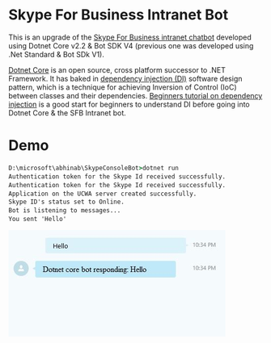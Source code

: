 # Skype For Business Intranet Bot

This is an upgrade of the [Skype For Business intranet chatbot](https://github.com/abhinabsarkar/intranet-chat-bot) developed using Dotnet Core v2.2 & Bot SDK V4 (previous one was developed using .Net Standard & Bot SDk V1).

[Dotnet Core](https://docs.microsoft.com/en-us/dotnet/core/about) is an open source, cross platform successor to .NET Framework. It has baked in [dependency injection (DI)](https://docs.microsoft.com/en-us/aspnet/core/fundamentals/dependency-injection?view=aspnetcore-2.2) software design pattern, which is a technique for achieving Inversion of Control (IoC) between classes and their dependencies. [Beginners tutorial on dependency injection](https://github.com/abhinabsarkar/dependencyinjection) is a good start for beginners to understand DI before going into Dotnet Core & the SFB Intranet bot.

# Demo
```cmd
D:\microsoft\abhinab\SkypeConsoleBot>dotnet run
Authentication token for the Skype Id received successfully.
Authentication token for the Skype Id received successfully.
Application on the UCWA server created successfully.
Skype ID's status set to Online.
Bot is listening to messages...
You sent 'Hello'
```

![Alt text](/3.SkypeForBusinessOnPremiseBot/image/skypebot.jpg)
